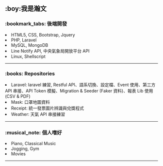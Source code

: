 <h2>:boy:<b>我是瀚文</b></h2>

<h3>:bookmark_tabs: 後端開發</h3>
  <li>HTML5, CSS, Bootstrap, Jquery</li>
  <li>PHP, Laravel</li>
  <li>MySQL, MongoDB</li>
  <li>Line Notify API, 中央氣象局開放平台 API</li>
  <li>Linux, Shellscript</li>
<hr/>

<h3>:books: Repositories</h3>
  <li>Laravel: laravel 練習, Restful API、語系切換、設定檔、Event 使用、第三方 API 串接、API Token 模擬、Migration & Seeder (Faker 資料)、報表 Lib 使用 (CSV & PDF)</li>
  <li>Mask: 口罩地圖資料</li>
  <li>Receipt: 統一發票圖片辨識與兌獎程式</li>
  <li>Weather: 天氣 API 串接練習</li>
<hr/>

<h3>:musical_note: 個人嗜好</h3>
  <li>Piano, Classical Music</li>
  <li>Jogging, Gym</li>
  <li>Movies</li>
<hr/>

